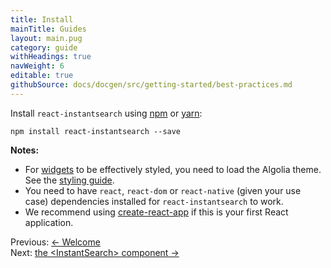 ```yaml
---
title: Install
mainTitle: Guides
layout: main.pug
category: guide
withHeadings: true
navWeight: 6
editable: true
githubSource: docs/docgen/src/getting-started/best-practices.md
---
```



Install `react-instantsearch` using [npm](https://www.npmjs.com/) or [yarn](https://yarnpkg.com/):

```shell
npm install react-instantsearch --save
```

**Notes:**
* For [widgets](guide/Widgets.html) to be effectively styled, you need to load the Algolia theme. See the [styling guide](guide/Styling_widgets.html).
* You need to have `react`, `react-dom` or `react-native` (given your use case) dependencies installed for `react-instantsearch` to work.
* We recommend using [create-react-app](https://github.com/facebookincubator/create-react-app) if this is your first React application.

<div class="guide-nav">
    <div class="guide-nav-left">
        Previous: <a href="guide/index.html">← Welcome</a>
    </div>
    <div class="guide-nav-right">
        Next: <a href="guide/<InstantSearch>.html">the &lt;InstantSearch&gt; component →</a>
    </div>
</div>
